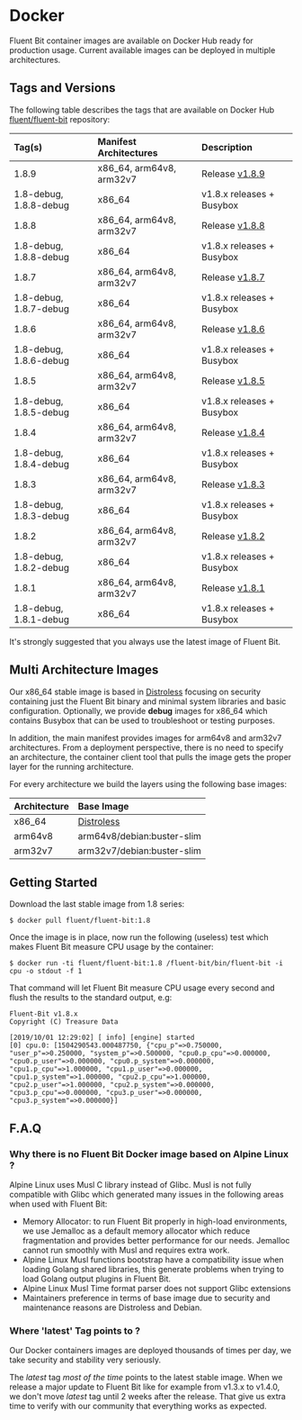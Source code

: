 # Docker

Fluent Bit container images are available on Docker Hub ready for production usage. Current available images can be deployed in multiple architectures.

## Tags and Versions

The following table describes the tags that are available on Docker Hub [fluent/fluent-bit](https://hub.docker.com/r/fluent/fluent-bit/) repository:

| Tag\(s\) | Manifest Architectures | Description |
| :--- | :--- | :--- |
| 1.8.9 | x86\_64, arm64v8, arm32v7 | Release [v1.8.9](https://fluentbit.io/announcements/v1.8.9/) |
| 1.8-debug, 1.8.8-debug | x86\_64 | v1.8.x releases + Busybox |
| 1.8.8 | x86\_64, arm64v8, arm32v7 | Release [v1.8.8](https://fluentbit.io/announcements/v1.8.8/) |
| 1.8-debug, 1.8.8-debug | x86\_64 | v1.8.x releases + Busybox |
| 1.8.7 | x86\_64, arm64v8, arm32v7 | Release [v1.8.7](https://fluentbit.io/announcements/v1.8.7/) |
| 1.8-debug, 1.8.7-debug | x86\_64 | v1.8.x releases + Busybox |
| 1.8.6 | x86\_64, arm64v8, arm32v7 | Release [v1.8.6](https://fluentbit.io/announcements/v1.8.6/) |
| 1.8-debug, 1.8.6-debug | x86\_64 | v1.8.x releases + Busybox |
| 1.8.5 | x86\_64, arm64v8, arm32v7 | Release [v1.8.5](https://fluentbit.io/announcements/v1.8.5/) |
| 1.8-debug, 1.8.5-debug | x86\_64 | v1.8.x releases + Busybox |
| 1.8.4 | x86\_64, arm64v8, arm32v7 | Release [v1.8.4](https://fluentbit.io/announcements/v1.8.4/) |
| 1.8-debug, 1.8.4-debug | x86\_64 | v1.8.x releases + Busybox |
| 1.8.3 | x86\_64, arm64v8, arm32v7 | Release [v1.8.3](https://fluentbit.io/announcements/v1.8.3/) |
| 1.8-debug, 1.8.3-debug | x86\_64 | v1.8.x releases + Busybox |
| 1.8.2 | x86\_64, arm64v8, arm32v7 | Release [v1.8.2](https://fluentbit.io/announcements/v1.8.2/) |
| 1.8-debug, 1.8.2-debug | x86\_64 | v1.8.x releases + Busybox |
| 1.8.1 | x86\_64, arm64v8, arm32v7 | Release [v1.8.1](https://fluentbit.io/announcements/v1.8.1/) |
| 1.8-debug, 1.8.1-debug | x86\_64 | v1.8.x releases + Busybox |

It's strongly suggested that you always use the latest image of Fluent Bit.

## Multi Architecture Images

Our x86\_64 stable image is based in [Distroless](https://github.com/GoogleContainerTools/distroless) focusing on security containing just the Fluent Bit binary and minimal system libraries and basic configuration. Optionally, we provide **debug** images for x86\_64 which contains Busybox that can be used to troubleshoot or testing purposes.

In addition, the main manifest provides images for arm64v8 and arm32v7 architectures. From a deployment perspective, there is no need to specify an architecture, the container client tool that pulls the image gets the proper layer for the running architecture.

For every architecture we build the layers using the following base images:

| Architecture | Base Image |
| :--- | :--- |
| x86\_64 | [Distroless](https://github.com/GoogleContainerTools/distroless) |
| arm64v8 | arm64v8/debian:buster-slim |
| arm32v7 | arm32v7/debian:buster-slim |

## Getting Started

Download the last stable image from 1.8 series:

```text
$ docker pull fluent/fluent-bit:1.8
```

Once the image is in place, now run the following \(useless\) test which makes Fluent Bit measure CPU usage by the container:

```text
$ docker run -ti fluent/fluent-bit:1.8 /fluent-bit/bin/fluent-bit -i cpu -o stdout -f 1
```

That command will let Fluent Bit measure CPU usage every second and flush the results to the standard output, e.g:

```text
Fluent-Bit v1.8.x
Copyright (C) Treasure Data

[2019/10/01 12:29:02] [ info] [engine] started
[0] cpu.0: [1504290543.000487750, {"cpu_p"=>0.750000, "user_p"=>0.250000, "system_p"=>0.500000, "cpu0.p_cpu"=>0.000000, "cpu0.p_user"=>0.000000, "cpu0.p_system"=>0.000000, "cpu1.p_cpu"=>1.000000, "cpu1.p_user"=>0.000000, "cpu1.p_system"=>1.000000, "cpu2.p_cpu"=>1.000000, "cpu2.p_user"=>1.000000, "cpu2.p_system"=>0.000000, "cpu3.p_cpu"=>0.000000, "cpu3.p_user"=>0.000000, "cpu3.p_system"=>0.000000}]
```

## F.A.Q

### Why there is no Fluent Bit Docker image based on Alpine Linux ?

Alpine Linux uses Musl C library instead of Glibc. Musl is not fully compatible with Glibc which generated many issues in the following areas when used with Fluent Bit:

* Memory Allocator: to run Fluent Bit properly in high-load environments, we use Jemalloc as a default memory allocator which reduce fragmentation and provides better performance for our needs. Jemalloc cannot run smoothly with Musl and requires extra work.
* Alpine Linux Musl functions bootstrap have a compatibility issue when loading Golang shared libraries, this generate problems when trying to load Golang output plugins in Fluent Bit.
* Alpine Linux Musl Time format parser does not support Glibc extensions
* Maintainers preference in terms of base image due to security and maintenance reasons are Distroless and Debian.

### Where 'latest' Tag points to ?

Our Docker containers images are deployed thousands of times per day, we take security and stability very seriously.

The _latest_ tag _most of the time_ points to the latest stable image. When we release a major update to Fluent Bit like for example from v1.3.x to v1.4.0, we don't move _latest_ tag until 2 weeks after the release. That give us extra time to verify with our community that everything works as expected.
